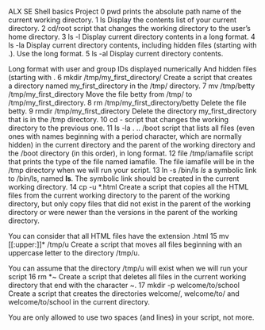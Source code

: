 ALX SE Shell basics Project
0 pwd prints the absolute path name of the current working directory.
1 ls Display the contents list of your current directory. 
2 cd/root script that changes the working directory to the user’s home directory.
3 ls -l Display current directory contents in a long format.
4 ls -la Display current directory contents, including hidden files (starting with .). Use the long format.
5 ls -al Display current directory contents.

Long format
with user and group IDs displayed numerically
And hidden files (starting with .
6 mkdir /tmp/my_first_directory/ Create a script that creates a directory named my_first_directory in the /tmp/ directory.
7 mv /tmp/betty /tmp/my_first_directory Move the file betty from /tmp/ to /tmp/my_first_directory.
8 rm /tmp/my_first_directory/betty Delete the file betty.
9 rmdir /tmp/my_first_directory Delete the directory my_first_directory that is in the /tmp directory.
10 cd - script that changes the working directory to the previous one.
11 ls -la . .. /boot script that lists all files (even ones with names beginning with a period character, which are normally hidden) in the current directory and the parent of the working directory and the /boot directory (in this order), in long format.
12  file /tmp/iamafile script that prints the type of the file named iamafile. The file iamafile will be in the /tmp directory when we will run your script.
13 ln -s /bin/ls _ls_ a symbolic link to /bin/ls, named __ls__. The symbolic link should be created in the current working directory.
14 cp -u *.html Create a script that copies all the HTML files from the current working directory to the parent of the working directory, but only copy files that did not exist in the parent of the working directory or were newer than the versions in the parent of the working directory.

You can consider that all HTML files have the extension .html
15 mv [[:upper:]]* /tmp/u Create a script that moves all files beginning with an uppercase letter to the directory /tmp/u.

You can assume that the directory /tmp/u will exist when we will run your script
16 rm *~ Create a script that deletes all files in the current working directory that end with the character ~.
17 mkdir -p welcome/to/school Create a script that creates the directories welcome/, welcome/to/ and welcome/to/school in the current directory.

You are only allowed to use two spaces (and lines) in your script, not more.

